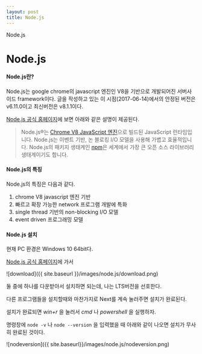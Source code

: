 ```yaml
---
layout: post
title: Node.js
---
```


Node.js

# Node.js

#### Node.js란?

Node.js는 google chrome의 javascript 엔진인 V8을 기반으로 개발되어진 서버사이드 framework이다. 글을 작성하고 있는 이 시점(2017-06-14)에서의 안정된 버전은 v6.11.0이고 최신버전은 v8.1.1이다.

  

[Node.js 공식 홈페이지](https://nodejs.org/ko/)에 보면 아래와 같은 설명이 제공된다.

> Node.js®는 [Chrome V8 JavaScript 엔진](https://developers.google.com/v8/)으로 빌드된 JavaScript 런타임입니다. Node.js는 이벤트 기반, 논 블로킹 I/O 모델을 사용해 가볍고 효율적입니다. Node.js의 패키지 생태계인 [npm](https://www.npmjs.com/)은 세계에서 가장 큰 오픈 소스 라이브러리 생태계이기도 합니다.

  

#### Node.js의 특징

Node.js의 특징은 다음과 같다.

1. chrome V8 javascript 엔진 기반
2. 빠르고 확장 가능한 network 프로그램 개발에 특화
3. single thread 기반의 non-blocking I/O 모델
4. event driven 프로그래밍 모델

  

#### Node.js 설치

현재 PC 환경은 Windows 10 64bit다.

[Node.js 공식 홈페이지](https://nodejs.org/ko/)에 가서

![download]({{ site.baseurl }}/images/node.js/download.png)

둘 중에 하나를 다운받아서 설치하면 되는데, 나는 LTS버전을 선호한다.

다른 프로그램들을 설치할때와 마찬가지로 Next를 계속 눌러주면 설치가 완료된다.

설치가 완료되면 _win+r_ 을 눌러서 _cmd_ 나 _powershell_ 을 실행하자.

명령창에 `node -v` 나 `node --version` 을 입력했을 때 아래와 같이 나오면 설치가 무사히 완료된 것이다.

![nodeversion]({{ site.baseurl}}/images/node.js/nodeversion.png)

